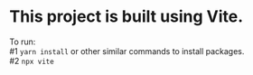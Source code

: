 # This project is built using Vite.

To run:  
#1 `yarn install` or other similar commands to install packages.  
#2 `npx vite`
